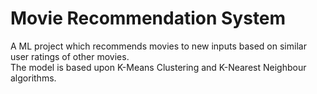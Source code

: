 # Movie Recommendation System
A ML project which recommends movies to new inputs based on similar user ratings of other movies.
<br>The model is based upon K-Means Clustering and K-Nearest Neighbour algorithms.</br>
